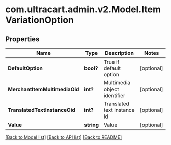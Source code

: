 # com.ultracart.admin.v2.Model.ItemVariationOption
## Properties

Name | Type | Description | Notes
------------ | ------------- | ------------- | -------------
**DefaultOption** | **bool?** | True if default option | [optional] 
**MerchantItemMultimediaOid** | **int?** | Multimedia object identifier | [optional] 
**TranslatedTextInstanceOid** | **int?** | Translated text instance id | [optional] 
**Value** | **string** | Value | [optional] 


[[Back to Model list]](../README.md#documentation-for-models) [[Back to API list]](../README.md#documentation-for-api-endpoints) [[Back to README]](../README.md)

